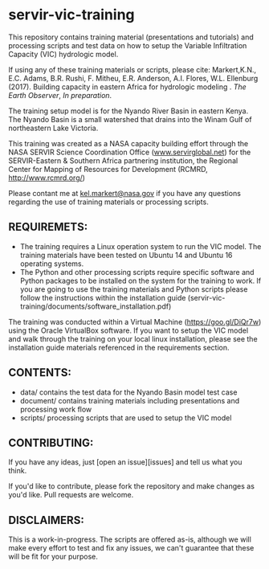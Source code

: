 # servir-vic-training

This repository contains training material (presentations and tutorials) and processing scripts and test data on how to setup the Variable Infiltration Capacity (VIC) hydrologic model.

If using any of these training materials or scripts, please cite: Markert,K.N., E.C. Adams, B.R. Rushi, F. Mitheu, E.R. Anderson, A.I. Flores, W.L. Ellenburg (2017). Building capacity in eastern Africa for hydrologic modeling . *The Earth Observer*, *In preparation*.

The training setup model is for the Nyando River Basin in eastern Kenya. The Nyando Basin is a small watershed that drains into the Winam Gulf of northeastern Lake Victoria.

This training was created as a NASA capacity building effort through the NASA SERVIR Science Coordination Office (www.servirglobal.net) for the SERVIR-Eastern & Southern Africa partnering institution, the Regional Center for Mapping of Resources for Development (RCMRD, http://www.rcmrd.org/)

Please contant me at kel.markert@nasa.gov if you have any questions regarding the use of training materials or processing scripts.

## REQUIREMETS:
- The training requires a Linux operation system to run the VIC model. The training materials have been tested on Ubuntu 14 and Ubuntu 16 operating systems.
- The Python and other processing scripts require specific software and Python packages to be installed on the system for the training to work. If you are going to use the training materials and Python scripts please follow the instructions within the installation guide (servir-vic-training/documents/software_installation.pdf)

The training was conducted within a Virtual Machine (https://goo.gl/DiQr7w) using the Oracle VirtualBox software. If you want to setup the VIC model and walk through the training on your local linux installation, please see the installation guide materials referenced in the requirements section.

## CONTENTS:
- data/ contains the test data for the Nyando Basin model test case
- document/ contains training materials including presentations and processing work flow
- scripts/ processing scripts that are used to setup the VIC model

## CONTRIBUTING:

If you have any ideas, just [open an issue][issues] and tell us what you think.

If you'd like to contribute, please fork the repository and make changes as
you'd like. Pull requests are welcome.

## DISCLAIMERS:

This is a work-in-progress. The scripts are offered as-is, although we will make every effort to test
and fix any issues, we can't guarantee that these will be fit for your purpose.
